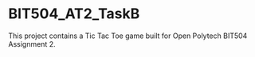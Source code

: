 # BIT504_AT2_TaskB

This project contains a Tic Tac Toe game built for Open Polytech BIT504 Assignment 2. 
